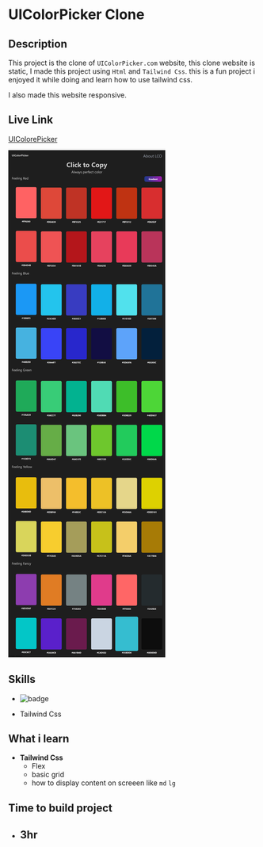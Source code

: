 # UIColorPicker Clone

## Description
This project is the clone of `UIColorPicker.com` website, this clone website is static, I made this project using `Html` and `Tailwind Css`. this is a fun project i enjoyed it while doing and learn how to use tailwind css.

I also made this website responsive.

## Live Link

[UIColorePicker](https://uicolorpicker-clone.vercel.app/)

![Image](/127.0.0.1_5501_index.html%20(1).png)

## Skills

- ![badge](https://img.shields.io/badge/Skills-HTML%2FCSS-blue)

- Tailwind Css

## What i  learn
- __Tailwind Css__
  - Flex
  - basic grid
  - how to display content on screeen like `md` `lg`

## Time to build project
- ## 3hr